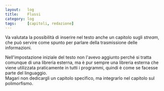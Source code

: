 ```yaml
---
layout:   log
title:    Flussi
category: log
tags:     [capitoli, redazione]
---
```


Va valutata la possibilità di inserire nel testo anche un capitolo sugli *stream*, che può servire come spunto per parlare della trasmissione delle informazioni.

Nell'impostazione iniziale del testo non l'avevo aggiunto perché si tratta comunque di una libreria esterna, ma è pur sempre una libreria esterna che viene utilizzata praticamente in tutti i programmi, quindi è come se facesse parte del linguaggio.  
Magari non dedicargli un capitolo specifico, ma integrarlo nel capitolo sul polimorfismo.
